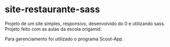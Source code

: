 # site-restaurante-sass
Projeto de um site simples, responsivo, desenvolvido do 0 e utilizando sass. Projeto feito com as aulas da escola origamid.

Para gerenciamento foi utilizado o programa Scout-App.
